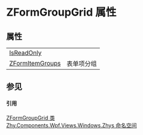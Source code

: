 # ZFormGroupGrid 属性




## 属性
<table>
<tr>
<td><a href="P_Zhy_Components_Wpf_Views_Windows_Zhys_ZFormGroupGrid_IsReadOnly.md">IsReadOnly</a></td>
<td> </td></tr>
<tr>
<td><a href="P_Zhy_Components_Wpf_Views_Windows_Zhys_ZFormGroupGrid_ZFormItemGroups.md">ZFormItemGroups</a></td>
<td>表单项分组</td></tr>
</table>

## 参见


#### 引用
<a href="T_Zhy_Components_Wpf_Views_Windows_Zhys_ZFormGroupGrid.md">ZFormGroupGrid 类</a>  
<a href="N_Zhy_Components_Wpf_Views_Windows_Zhys.md">Zhy.Components.Wpf.Views.Windows.Zhys 命名空间</a>  
